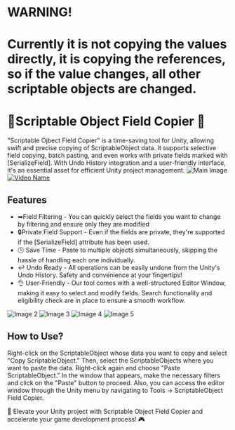# WARNING!
# Currently it is not copying the values directly, it is copying the references, so if the value changes, all other scriptable objects are changed.

# 🌟Scriptable Object Field Copier 🌟

"Scriptable Ojbect Field Copier" is a time-saving tool for Unity, allowing swift and precise copying of ScriptableObject data. It supports selective field copying, batch pasting, and even works with private fields marked with [SerializeField]. With Undo History integration and a user-friendly interface, it's an essential asset for efficient Unity project management.
![Main Image](https://lh3.googleusercontent.com/drive-viewer/AITFw-y7jyWBhlCK2WSifD0zP_8XRC1lxmin6jtlUDTIlHLOHoNmfJoXp44XVMbhfbXDQUMj1aUtn3e98VFZY6TGoIJYUYsoGg=w1920-h937)
[![Video Name](https://i.ibb.co/mFGRDVn/video.png)](https://youtu.be/D5oiuVO0FjU)
## Features
- ➡Field Filtering - You can quickly select the fields you want to change by filtering and ensure only they are modified
- 🔒Private Field Support - Even if the fields are private, they're supported if the [SerializeField] attribute has been used.
- 🕓 Save Time - Paste to multiple objects simultaneously, skipping the hassle of handling each one individually.
- ↩️ Undo Ready - All operations can be easily undone from the Unity's Undo History. Safety and convenience at your fingertips!
- 👌 User-Friendly - Our tool comes with a well-structured Editor Window, making it easy to select and modify fields. Search functionality and eligibility check are in place to ensure a smooth workflow.

![Image 2](https://lh3.googleusercontent.com/drive-viewer/AITFw-w8ByKf-SeU1c7ILlGp58bJJOjfm9jpGa-pMCAbbwdlp2mQ6QToFUo7_lumyB1KzLDm-z8n7DCRjnUboU_pco5hYLDryw=w1920-h937)
![Image 3](https://lh3.googleusercontent.com/drive-viewer/AITFw-xj3_vVYycxpm2dX6fQqVWUhbzYkJKH7V6X_mSStjMY4BjjRZlwxE2pH-zBJaokRqz3dYkqUX8JZVq4sMHDbYFLcZi-kg=w1920-h937)
![Image 4](https://lh3.googleusercontent.com/drive-viewer/AITFw-xvH8S2eeN0DAkV4FYCuF8D2qEkdR-bjOv2MyuQuDnLVlILbQQyJqDt0MaZvmcpKfo20QV7m7_6cL7su91WqP6l7SO9Cw=w1920-h937)
![Image 5](https://lh3.googleusercontent.com/drive-viewer/AITFw-wDmHhTHDxKe6ZMGvJAUz_cUWqluMve7Kwac1F8CW0J_3YFzs8j6K0ImlO2rGiZTQyl8VGVh0iJWoW84yIgOdmSRrU3EA=w1920-h937)

## How to Use?
Right-click on the ScriptableObject whose data you want to copy and select "Copy ScriptableObject."
Then, select the ScriptableObjects where you want to paste the data. Right-click again and choose "Paste ScriptableObject."
In the window that appears, make the necessary filters and click on the "Paste" button to proceed.
Also, you can access the editor window through the Unity menu by navigating to Tools -> ScriptableObject Field Copier.

🚀 Elevate your Unity project with Scriptable Object Field Copier and accelerate your game development process! 🎮
